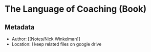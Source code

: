 # The Language of Coaching (Book)

## Metadata
- Author: [[Notes/Nick Winkelman]]
- Location: I keep related files on google drive
